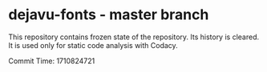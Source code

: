 # dejavu-fonts - master branch

This repository contains frozen state of the repository.
Its history is cleared. It is used only for static code
analysis with Codacy.

Commit Time: 1710824721
